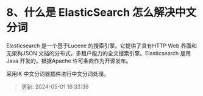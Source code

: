 # 8、什么是 ElasticSearch 怎么解决中文分词

Elasticsearch 是一个基于Lucene 的搜索引擎。它提供了具有HTTP Web 界面和无架构JSON 文档的分布式，多租户能力的全文搜索引擎。Elasticsearch 是用Java 开发的，根据Apache 许可条款作为开源发布。

采用IK 中文分词器插件进行中文分词处理。

> 更新: 2024-05-01 16:33:39  
